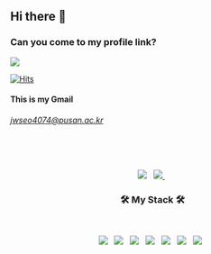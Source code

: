 ## Hi there 👋

### Can you come to my profile link?
<a href="https://prfl.link/@zwon" target="_blank"><img src="https://img.shields.io/badge/prfl.link-FF7700?style=flat-square&logo=Piwigo&logoColor=white"/></a>

[![Hits](https://hits.seeyoufarm.com/api/count/incr/badge.svg?url=https%3A%2F%2Fgithub.com%2Fjwseo4074%2F&count_bg=%2379C83D&title_bg=%23555555&icon=&icon_color=%23E7E7E7&title=hits&edge_flat=false)](https://hits.seeyoufarm.com)
	
#### This is my Gmail
###### jwseo4074@pusan.ac.kr
<br>
<br>

<p align="center">
<a href="https://github.com/jwseo4074/" target="_blank"><img src="https://img.shields.io/badge/GitHub-181717?style=flat-square&logo=GitHub&logoColor=white"/></a> &nbsp
<a href="https://www.instagram.com/zwon___/" target="_blank"><img src="https://img.shields.io/badge/Instagram-E4405F?style=flat-square&logo=Instagram&logoColor=white"/>	</a> &nbsp </p>
  
 <h3 align="center"><b>🛠 My Stack 🛠</b></h3>
</br>
<p align="center">
<img src="https://img.shields.io/badge/C-A8B9CC?style=flat-square&logo=c%2B%2B&logoColor=white"/></a> &nbsp 
<img src="https://img.shields.io/badge/C++-00599C?style=flat-square&logo=c%2B%2B&logoColor=white"/></a> &nbsp 
<img src="https://img.shields.io/badge/Python-3776AB?style=flat-square&logo=Python&logoColor=white"/></a> &nbsp
<img src="https://img.shields.io/badge/Linux-FCC624?style=flat-square&logo=c%2B%2B&logoColor=white"/></a> &nbsp 
<img src="https://img.shields.io/badge/Java-007396?style=flat-square&logo=c%2B%2B&logoColor=white"/></a> &nbsp 
<img src="https://img.shields.io/badge/Android-3DDC84?style=flat-square&logo=c%2B%2B&logoColor=white"/></a> &nbsp 
<img src="https://img.shields.io/badge/Andorid Studio-3DDC84?style=flat-square&logo=c%2B%2B&logoColor=white"/></a> &nbsp </p>



